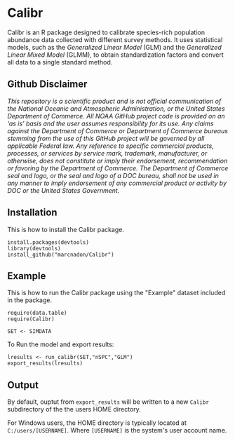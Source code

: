# Calibr

Calibr is an R package designed to calibrate species-rich population abundance data collected with different survey methods. It uses statistical models, such as the _Generalized Linear Model_ (GLM) and the _Generalized Linear Mixed Model_ (GLMM), to obtain standardization factors and convert all data to a single standard method.

## Github Disclaimer

_This repository is a scientific product and is not official communication of the National Oceanic and Atmospheric Administration, or the United States Department of Commerce. All NOAA GitHub project code is provided on an ‘as is’ basis and the user assumes responsibility for its use. Any claims against the Department of Commerce or Department of Commerce bureaus stemming from the use of this GitHub project will be governed by all applicable Federal law. Any reference to specific commercial products, processes, or services by service mark, trademark, manufacturer, or otherwise, does not constitute or imply their endorsement, recommendation or favoring by the Department of Commerce. The Department of Commerce seal and logo, or the seal and logo of a DOC bureau, shall not be used in any manner to imply endorsement of any commercial product or activity by DOC or the United States Government._

## Installation

This is how to install the Calibr package.

```
install.packages(devtools)
library(devtools)
install_github("marcnadon/Calibr")
```

## Example 

This is how to run the Calibr package using the "Example" dataset included in the package.

```
require(data.table) 
require(Calibr)

SET <- SIMDATA
```

To Run the model and export results: 

```
lresults <- run_calibr(SET,"nSPC","GLM")
export_results(lresults)
```

## Output

By default, ouptut from `export_results` will be written to a new `Calibr` subdirectory of the the users HOME directory. 

For Windows users, the HOME directory is typically located at `C:/users/[USERNAME]`. Where `[USERNAME]` is the system's user account name.
